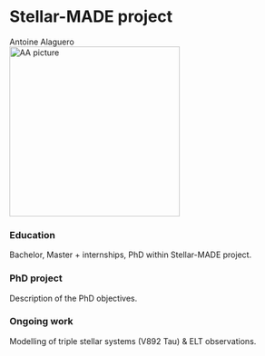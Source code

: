 # Stellar-MADE project

Antoine Alaguero  
<img src="https://nicolascuello.github.io/Stellar-MADE/images/picture-AA.jpeg" alt="AA picture" width="300"/>

### Education

Bachelor, Master + internships, PhD within Stellar-MADE project.

### PhD project

Description of the PhD objectives.

### Ongoing work

Modelling of triple stellar systems (V892 Tau) & ELT observations.
